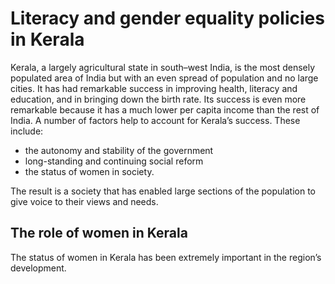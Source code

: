 # Literacy and gender equality policies in Kerala

Kerala, a largely agricultural state in south–west India, is the most densely populated area of India but with an even spread of population and no large cities. It has had remarkable success in improving health, literacy and education, and in bringing down the birth rate. Its success is even more remarkable because it has a much lower per capita income than the rest of India. A number of factors help to account for Kerala’s success. These include:

- the autonomy and stability of the government  
-  long-standing and continuing social reform  
-  the status of women in society.

The result is a society that has enabled large sections of the population to give voice to their views and needs.

## The role of women in Kerala
The status of women in Kerala has been extremely important in the region’s development.

